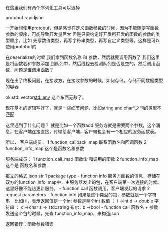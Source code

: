 ﻿在这里我们有两个序列化工具可以选择

protobuf
rapidjson

一开始想使用protobuf，但是感觉在定义函数参数的时候，因为不能随便写函数参数的顺序，可能导致开发量巨大
但是只要约定好开发所开发的函数的参数的类型顺序，比如 先写数值类型，再写字符串类型，再写自定义类型等，这样是可以使用protobuf的


在deserialize的时候
我们拿到函数名称 和 参数，然后就要调用函数了
我们这里是将函数名和参数添加 到队列中，然后线程去检测队列是否是空的，然后调用函数，问题是谁调用函数？


现在出了终极问题，在接收方，在接收参数的时候，如何存储，存储不同数据类型的容器

ok,std::vector<std::any>
这个东西无敌了。

现在基本的逻辑写好了，就是一些细节问题，比如string and char*之间的类型不匹配

这里遇到了什么问题？
就是比如一个函数add 服务方就是需要两个参数，这个消息，在客户端连接直接，传输给客户端，客户端也会有一个相应的服务函数表。

所以，
客户端成员：
1 function_callback_map  联系函数名和回调函数
2 function_info_map      这个是函数名和参数

服务端成员：
1 function_call_map      函数命 和调用的函数
2 function_info_map      这个是 函数名和参数

报文的格式 json str
1 package type
    - function info 服务方函数的信息，存储在双方的function_info_map中，由服务器发出的包，在客户端第一次连接的时候。这里好像不能热更新服务。
    - function call 函数调用，客户端发起的请求
2 request parameters
    - function info 如果是这个类型的包，参数就是一个字符串，比如i ii，表示返回值是一个int 参数是两个int
        数值   ： i ->int  d -> double
        字符串 ： c ->char s -> std::string
        布尔   :  b ->bool
    - function call 函数名 + 参数
        发送这个包的时候，先查 function_info_map，来构造json
    

返回错误：函数参数错误